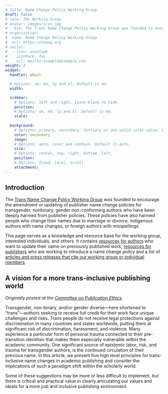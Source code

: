 ```yaml
---
# title: Name Change Policy Working Group
draft: false
# role: The Working Group
# avatar: images/icon.jpg
#   bio: The Trans Name Change Policy Working Group was founded to encourage the amendment or updating of publisher name change policies for transgender, nonbinary, gender non-conforming authors who have been deeply harmed from publisher policies. These policies have also harmed people who change their names due to marriage or divorce, indigenous authors with name changes, or foreign authors with misspellings. This page serves as a knowledge and resource base for the working group, interested individuals, and others.
# organization:
#  name: Name Change Policy Working Group
#  url: https://ncpwg.org
# social:
#  - icon: envelope
#    iconPack: fas
#    url: mailto:example@example.com
weight: 2
widget:
  handler: about

  # Options: sm, md, lg and xl. Default is md.
  width:

  sidebar:
    # Options: left and right. Leave blank to hide.
    position:
    # Options: sm, md, lg and xl. Default is md.
    scale:
  
  background:
    # Options: primary, secondary, tertiary or any valid color value. Default is primary.
    color: secondary
    image:
    # Options: auto, cover and contain. Default is auto.
    size:
    # Options: center, top, right, bottom, left.
    position:
    # Options: fixed, local, scroll.
    attachment: 
---
```

## Introduction

The [Trans Name Change Policy Working Group](/authors/twg/) was founded to encourage the amendment or updating of publisher name change policies for transgender, nonbinary, gender non-conforming authors who have been deeply harmed from publisher policies. These policies have also harmed people who change their names due to marriage or divorce, indigenous authors with name changes, or foreign authors with misspellings.

This page serves as a knowledge and resource base for the working group, interested individuals, and others. It contains [resources for authors](/resources/resource-author/) who want to update their name on previously published work, [resources for publishers](/resources/resource-publisher/) who are working to introduce a name change policy and a list of [articles and press releases that cite our working group or individual members](/resources/resource-press/).


## A vision for a more trans-inclusive publishing world
_Originally posted at the [Committee on Publication Ethics](https://publicationethics.org/news/vision-more-trans-inclusive-publishing-world)._

Transgender, non-binary, and/or gender diverse—here shortened to “trans”—authors seeking to receive full credit for their work face unique challenges and risks. Trans people do not receive legal protections against discrimination in many countries and states worldwide, putting them at significant risk of discrimination, harassment, and violence. Many experience a particular form of personal trauma connected to their pre-transition identities that makes them especially vulnerable within the academic community. One significant source of epistemic labor, risk, and trauma for transgender authors, is the continued circulation of their previous name. In this article, we present five high level principles for trans-inclusive name changes in academic publishing and consider the implications of such a paradigm shift within the scholarly world.

Some of these suggestions may be more or less difficult to implement, but there is critical and practical value in clearly articulating our values and ideals for a more just and inclusive publishing environment.
